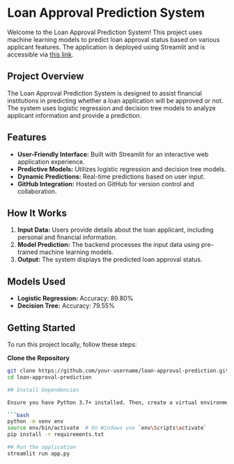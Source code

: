 # Loan Approval Prediction System

Welcome to the Loan Approval Prediction System! This project uses machine learning models to predict loan approval status based on various applicant features. The application is deployed using Streamlit and is accessible via [this link](https://loan-approval-prediction-subrata.streamlit.app/).

## Project Overview

The Loan Approval Prediction System is designed to assist financial institutions in predicting whether a loan application will be approved or not. The system uses logistic regression and decision tree models to analyze applicant information and provide a prediction.

## Features

- **User-Friendly Interface:** Built with Streamlit for an interactive web application experience.
- **Predictive Models:** Utilizes logistic regression and decision tree models.
- **Dynamic Predictions:** Real-time predictions based on user input.
- **GitHub Integration:** Hosted on GitHub for version control and collaboration.

## How It Works

1. **Input Data:** Users provide details about the loan applicant, including personal and financial information.
2. **Model Prediction:** The backend processes the input data using pre-trained machine learning models.
3. **Output:** The system displays the predicted loan approval status.

## Models Used

- **Logistic Regression:** Accuracy: 89.80%
- **Decision Tree:** Accuracy: 79.55%

## Getting Started

To run this project locally, follow these steps:

**Clone the Repository**

   ```bash
   git clone https://github.com/your-username/loan-approval-prediction.git
   cd loan-approval-prediction

   ## Install Dependencies

Ensure you have Python 3.7+ installed. Then, create a virtual environment and install the required packages:

```bash
python -m venv env
source env/bin/activate  # On Windows use `env\Scripts\activate`
pip install -r requirements.txt

## Run the application
streamlit run app.py

